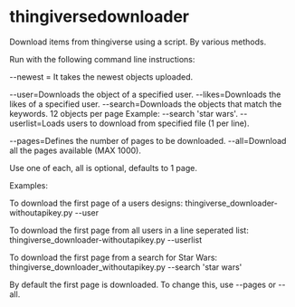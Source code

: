 # thingiversedownloader
Download items from thingiverse using a script.  By various methods.

Run with the following command line instructions:

--newest = It takes the newest objects uploaded.

--user=Downloads the object of a specified user.
--likes=Downloads the likes of a specified user.
--search=Downloads the objects that match the keywords. 12 objects per page Example: --search 'star wars'.
--userlist=Loads users to download from specified file (1 per line).

--pages=Defines the number of pages to be downloaded.
--all=Download all the pages available (MAX 1000).

Use one of each, all is optional, defaults to 1 page.

Examples: 

To download the first page of a users designs: 
    thingiverse_downloader-withoutapikey.py --user <username>

To download the first page from all users in a line seperated list: 
    thingiverse_downloader-withoutapikey.py --userlist <relative path to text file>
  
To download the first page from a search for Star Wars:
    thingiverse_downloader_withoutapikey.py --search 'star wars'
    
By default the first page is downloaded.  To change this, use --pages <number of pages to download> or --all.
